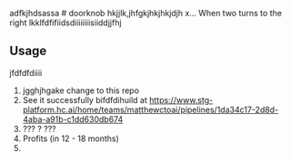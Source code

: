 adfkjhdsassa # doorknob
hkjjlk,jhfgkjhkjhkjdjh x...
When two turns to the right
lkklfdfifiidsdiiiiiiiisiiddjjfhj
## Usage
jfdfdfdiiii
1. jgghjhgake change to this repo
2. See it successfully bifdfdihuild at <https://www.stg-platform.hc.ai/home/teams/matthewctoai/pipelines/1da34c17-2d8d-4aba-a91b-c1dd630db674>
3. ??? ?   ???
4. Profits (in 12 - 18 months)
5.   

